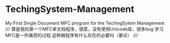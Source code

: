 # TechingSystem-Management
My First Single Document MFC program for the TechingSytem Management
///
算是我的第一个MFC单文档程序，很菜，没有使用Unicode库，很多bug
学习MFC是一件痛苦的过程
这种屑程序有什么存在的必要吗（暴论）
///

